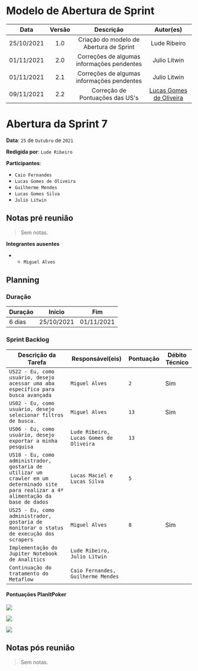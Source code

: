 # Modelo de Abertura de Sprint

|    Data    | Versão |         Descrição         |           Autor(es)           |
| :--------: | :----: | :-----------------------: | :---------------------------: |
| 25/10/2021 |  1.0   | Criação do modelo de Abertura de Sprint | Lude Ribeiro |
| 01/11/2021 |  2.0   | Correções de algumas informações pendentes | Julio Litwin |
| 01/11/2021 |  2.1   | Correções de algumas informações pendentes | Julio Litwin |
| 09/11/2021 |  2.2   | Correção de Pontuações das US's | [Lucas Gomes de Oliveira](http://github.com/LGomees) |

# Abertura da Sprint 7

**Data**: ```25``` de ```Outubro``` de ```2021```

**Redigida por**: ```Lude Ribeiro```

**Participantes**: 
* ```Caio Fernandes```
* ```Lucas Gomes de Oliveira```
* ```Guilherme Mendes```
* ```Lucas Gomes Silva```
* ```Julio Litwin```

## Notas pré reunião

> Sem notas.

**Integrantes ausentes**
* * ```Miguel Alves```

## Planning

### Duração

| Duração |   Início   |     Fim    |
| ------- | ---------- | ---------- |
| 6 dias  | 25/10/2021 | 01/11/2021 |

### Sprint Backlog

| Descrição da Tarefa | Responsável(eis) | Pontuação | Débito Técnico |
| ------------------- | ---------------- | --------- | -------------- |
| ```US22 - Eu, como usuário, desejo acessar uma aba específica para busca avançada``` | ```Miguel Alves``` | ```2``` | Sim |
| ```US02 - Eu, como usuário, desejo selecionar filtros de busca.``` | ```Miguel Alves``` | ```13``` | Sim |
| ```US06 - Eu, como usuário, desejo exportar a minha pesquisa``` | ```Lude Ribeiro, Lucas Gomes de Oliveira``` | ```13``` |  |
| ```US18 - Eu, como administrador, gostaria de utilizar um crawler em um determinado site para realizar a 4ª alimentação da base de dados``` | ```Lucas Maciel e Lucas Silva``` | ```5``` |  |
| ```US25 - Eu, como administrador, gostaria de monitorar o status de execução dos scrapers``` | ```Miguel Alves``` | ```8``` | Sim |
| ```Implementação do Jupiter Notebook de Analitics``` | ```Lude Ribeiro, Julio Litwin``` |  |  |
| ```Continuação do tratamento do Metaflow``` | ```Caio Fernandes, Guilherme Mendes``` |  |  |

#### Pontuações PlanItPoker

![](https://i.imgur.com/vK0OtFM.png)

![](https://i.imgur.com/nkYyDcM.png)

![](https://i.imgur.com/1asLIAs.png)


## Notas pós reunião

> Sem notas.
